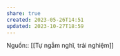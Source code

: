 ```yaml
---
share: true
created: 2023-05-26T14:51
updated: 2023-10-27T18:59
---
```

Nguồn:: [[Tự ngẫm nghĩ, trải nghiệm]]
